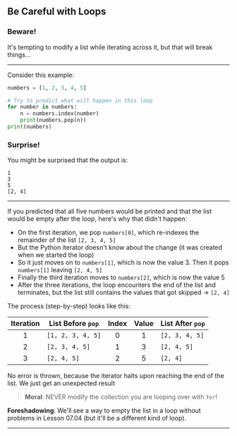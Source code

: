 ## Be Careful with Loops

### Beware!

It's tempting to modify a list while iterating across it, but that will break 
things...

---

Consider this example:

```python
numbers = [1, 2, 3, 4, 5]

# Try to predict what will happen in this loop
for number in numbers:
    n = numbers.index(number)
    print(numbers.pop(n))
print(numbers)
```

### Surprise!

You might be surprised that the output is:

```
1
3
5
[2, 4]
```

---

If you predicted that all five numbers would be printed and that the list would
be empty after the loop, here's why that didn't happen:

* On the first iteration, we pop `numbers[0]`, which re-indexes the remainder 
  of the list `[2, 3, 4, 5]`
* But the Python iterator doesn't know about the change (it was created when 
  we started the loop)
* So it just moves on to `numbers[1]`, which is now the value 3.
  Then it pops `numbers[1]` leaving `[2, 4, 5]`
* Finally the third iteration moves to `numbers[2]`, which is now the value 5
* After the three iterations, the loop encounters the end of the list and
  terminates, but the list still contains the values that got skipped ->
  `[2, 4]`

The process (step-by-step) looks like this:

|Iteration|List Before `pop`|Index|Value|List After `pop`|
|:-:|-|:-:|:-:|-|
|1|`[1, 2, 3, 4, 5]`|0|1|`[2, 3, 4, 5]`|
|2|`[2, 3, 4, 5]`|1|3|`[2, 4, 5]`|
|3|`[2, 4, 5]`|2|5|`[2, 4]`|

No error is thrown, because the iterator halts upon reaching the end of the 
list. We just get an unexpected result

> **Moral**: NEVER modify the collection you are looping over with `for`!

**Foreshadowing**: We'll see a way to empty the list in a loop without 
problems in Lesson 07.04 (but it'll be a different kind of loop).

---
